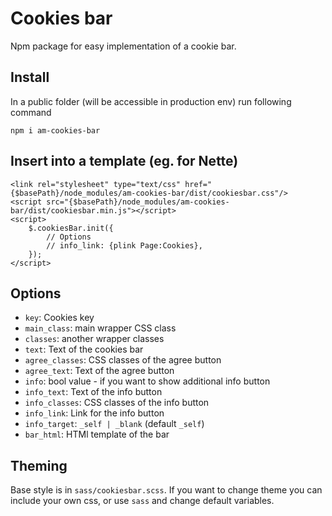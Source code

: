 # Cookies bar
Npm package for easy implementation of a cookie bar.

## Install
In a public folder (will be accessible in production env) run following command
```
npm i am-cookies-bar
```

## Insert into a template (eg. for Nette)
```$html
<link rel="stylesheet" type="text/css" href="{$basePath}/node_modules/am-cookies-bar/dist/cookiesbar.css"/>
<script src="{$basePath}/node_modules/am-cookies-bar/dist/cookiesbar.min.js"></script>
<script>
	$.cookiesBar.init({
		// Options
		// info_link: {plink Page:Cookies},
	});
</script>
```

## Options
- `key`: Cookies key
- `main_class`: main wrapper CSS class
- `classes`: another wrapper classes
- `text`: Text of the cookies bar
- `agree_classes`: CSS classes of the agree button
- `agree_text`: Text of the agree button
- `info`: bool value - if you want to show additional info button
- `info_text`: Text of the info button
- `info_classes`: CSS classes of the info button
- `info_link`: Link for the info button
- `info_target`: `_self | _blank` (default `_self`)
- `bar_html`: HTMl template of the bar

## Theming
Base style is in `sass/cookiesbar.scss`. If you want to change theme you can include your own css, or use `sass` and change default variables.
